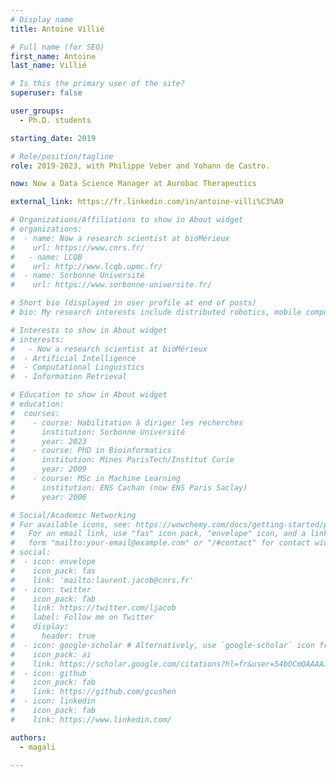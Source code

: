 ```yaml
---
# Display name
title: Antoine Villié

# Full name (for SEO)
first_name: Antoine
last_name: Villié

# Is this the primary user of the site?
superuser: false

user_groups: 
  - Ph.D. students

starting_date: 2019

# Role/position/tagline
role: 2019-2023, with Philippe Veber and Yohann de Castro.

now: Now a Data Science Manager at Aurobac Therapeutics

external_link: https://fr.linkedin.com/in/antoine-villi%C3%A9

# Organizations/Affiliations to show in About widget
# organizations: 
#  - name: Now a research scientist at bioMérieux
#    url: https://www.cnrs.fr/
#   - name: LCQB
#    url: http://www.lcqb.upmc.fr/
#  - name: Sorbonne Université
#    url: https://www.sorbonne-universite.fr/

# Short bio (displayed in user profile at end of posts)
# bio: My research interests include distributed robotics, mobile computing and programmable matter.

# Interests to show in About widget
# interests:
#   - Now a research scientist at bioMérieux
#  - Artificial Intelligence
#  - Computational Linguistics
#  - Information Retrieval

# Education to show in About widget
# education:
#  courses:
#    - course: Habilitation à diriger les recherches
#      institution: Sorbonne Université
#      year: 2023
#    - course: PhD in Bioinformatics
#      institution: Mines ParisTech/Institut Curie
#      year: 2009
#    - course: MSc in Machine Learning
#      institution: ENS Cachan (now ENS Paris Saclay)
#      year: 2006

# Social/Academic Networking
# For available icons, see: https://wowchemy.com/docs/getting-started/page-builder/#icons
#   For an email link, use "fas" icon pack, "envelope" icon, and a link in the
#   form "mailto:your-email@example.com" or "/#contact" for contact widget.
# social:
#  - icon: envelope
#    icon_pack: fas
#    link: 'mailto:laurent.jacob@cnrs.fr'
#  - icon: twitter
#    icon_pack: fab
#    link: https://twitter.com/ljacob
#    label: Follow me on Twitter
#    display:
#      header: true
#  - icon: google-scholar # Alternatively, use `google-scholar` icon from `ai` icon pack
#    icon_pack: ai
#    link: https://scholar.google.com/citations?hl=fr&user=54bOCmQAAAAJ&view_op=list_works&sortby=pubdate
#  - icon: github
#    icon_pack: fab
#    link: https://github.com/gcushen
#  - icon: linkedin
#    icon_pack: fab
#    link: https://www.linkedin.com/

authors:
  - magali

---
```


